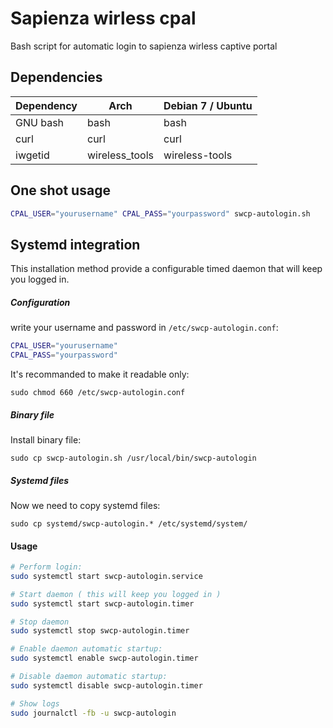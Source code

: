 # Sapienza wirless cpal

Bash script for automatic login to sapienza wirless captive portal

## Dependencies

| Dependency | Arch | Debian 7 / Ubuntu |
|------------|------|----------|
| GNU bash | bash | bash |
| curl | curl | curl |
| iwgetid | wireless_tools | wireless-tools |

## One shot usage

```bash
CPAL_USER="yourusername" CPAL_PASS="yourpassword" swcp-autologin.sh
```

## Systemd integration

This installation method provide a configurable timed daemon that will keep you logged in.

##### Configuration
write your username and password in ```/etc/swcp-autologin.conf```:

```bash
CPAL_USER="yourusername"
CPAL_PASS="yourpassword"
```
It's recommanded to make it readable only:

```sudo chmod 660 /etc/swcp-autologin.conf```

##### Binary file

Install binary file:

```sudo cp swcp-autologin.sh /usr/local/bin/swcp-autologin```

##### Systemd files

Now we need to copy systemd files:

```sudo cp systemd/swcp-autologin.* /etc/systemd/system/```

#### Usage

```bash
# Perform login:
sudo systemctl start swcp-autologin.service

# Start daemon ( this will keep you logged in )
sudo systemctl start swcp-autologin.timer

# Stop daemon
sudo systemctl stop swcp-autologin.timer

# Enable daemon automatic startup:
sudo systemctl enable swcp-autologin.timer

# Disable daemon automatic startup:
sudo systemctl disable swcp-autologin.timer

# Show logs
sudo journalctl -fb -u swcp-autologin
```
